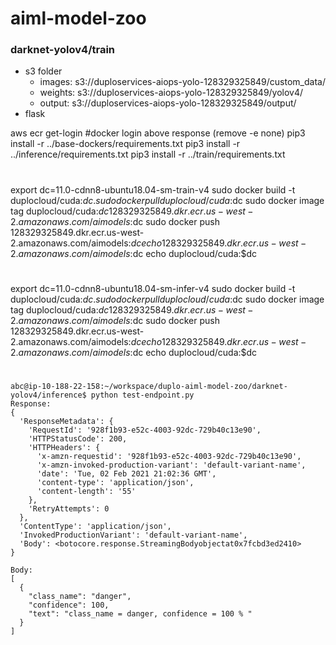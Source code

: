# aiml-model-zoo

### darknet-yolov4/train 

* s3 folder
    * images: s3://duploservices-aiops-yolo-128329325849/custom_data/
    * weights: s3://duploservices-aiops-yolo-128329325849/yolov4/
    * output: s3://duploservices-aiops-yolo-128329325849/output/
* flask

 

aws ecr get-login 
#docker login above response (remove -e none)
pip3 install -r ../base-dockers/requirements.txt 
pip3 install -r ../inference/requirements.txt 
pip3 install -r ../train/requirements.txt 

#
export dc=11.0-cdnn8-ubuntu18.04-sm-train-v4
sudo docker build -t  duplocloud/cuda:$dc .
sudo docker pull duplocloud/cuda:$dc
sudo docker image tag duplocloud/cuda:$dc 128329325849.dkr.ecr.us-west-2.amazonaws.com/aimodels:$dc
sudo docker push  128329325849.dkr.ecr.us-west-2.amazonaws.com/aimodels:$dc
echo 128329325849.dkr.ecr.us-west-2.amazonaws.com/aimodels:$dc
echo  duplocloud/cuda:$dc
#


#
export dc=11.0-cdnn8-ubuntu18.04-sm-infer-v4
sudo docker build -t  duplocloud/cuda:$dc .
sudo docker pull duplocloud/cuda:$dc
sudo docker image tag duplocloud/cuda:$dc 128329325849.dkr.ecr.us-west-2.amazonaws.com/aimodels:$dc
sudo docker push  128329325849.dkr.ecr.us-west-2.amazonaws.com/aimodels:$dc
echo 128329325849.dkr.ecr.us-west-2.amazonaws.com/aimodels:$dc
echo  duplocloud/cuda:$dc
#

```
abc@ip-10-188-22-158:~/workspace/duplo-aiml-model-zoo/darknet-yolov4/inference$ python test-endpoint.py  
Response:
{
  'ResponseMetadata': {
    'RequestId': '928f1b93-e52c-4003-92dc-729b40c13e90',
    'HTTPStatusCode': 200,
    'HTTPHeaders': {
      'x-amzn-requestid': '928f1b93-e52c-4003-92dc-729b40c13e90',
      'x-amzn-invoked-production-variant': 'default-variant-name',
      'date': 'Tue, 02 Feb 2021 21:02:36 GMT',
      'content-type': 'application/json',
      'content-length': '55'
    },
    'RetryAttempts': 0
  },
  'ContentType': 'application/json',
  'InvokedProductionVariant': 'default-variant-name',
  'Body': <botocore.response.StreamingBodyobjectat0x7fcbd3ed2410>
}

Body:
[
  {
    "class_name": "danger",
    "confidence": 100,
    "text": "class_name = danger, confidence = 100 % "
  }
]
```
